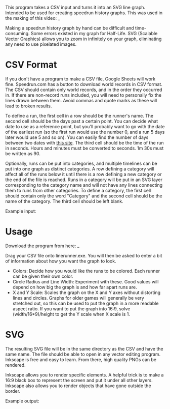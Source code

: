 This program takes a CSV input and turns it into an SVG line graph. Intended to be used for creating speedrun history graphs. This was used in the making of this video: _

Making a speedrun history graph by hand can be difficult and time-consuming. Some errors existed in my graph for Half-Life. SVG (Scalable Vector Graphics) allows you to zoom in infinitely on your graph, eliminating any need to use pixelated images.

# CSV Format
If you don't have a program to make a CSV file, Google Sheets will work fine. Speedrun.com has a button to download world records in CSV format. The CSV should contain only world records, and in the order they occurred in. If there are non-record runs included, you will need to personally fix the lines drawn between them. Avoid commas and quote marks as these will lead to broken results.

To define a run, the first cell in a row should be the runner's name. The second cell should be the days past a certain point. You can decide what date to use as a reference point, but you'll probably want to go with the date of the earliest run (so the first run would use the number 0, and a run 5 days later would use 5 and so on). You can easily find the number of days between two dates with [this site](https://www.timeanddate.com/date/durationresult.html). The third cell should be the time of the run in seconds. Hours and minutes must be converted to seconds. 1m 30s must be written as 90.

Optionally, runs can be put into categories, and multiple timelines can be put into one graph as distinct categories. A row defining a category will affect all of the runs below it until there is a row defining a new category or the end of the file is reached. Runs in a category will be put in an SVG layer corresponding to the category name and will not have any lines connecting them to runs from other categories. To define a category, the first cell should contain only the word "Category" and the second cell should be the name of the category. The third cell should be left blank.

Example input:

# Usage
Download the program from here: _

Drag your CSV file onto linerunner.exe. You will then be asked to enter a bit of information about how you want the graph to look.

* Colors: Decide how you would like the runs to be colored. Each runner can be given their own color.
* Circle Radius and Line Width: Experiment with these. Good values will depend on how big the graph is and how far apart runs are.
* X and Y Scale: Scales the graph on the X and Y axes without distorting lines and circles. Graphs for older games will generally be very stretched out, so this can be used to put the graph in a more readable aspect ratio. If you want to put the graph into 16:9, solve (width/16*9)/height to get the Y scale when X scale is 1.

# SVG
The resulting SVG file will be in the same directory as the CSV and have the same name. The file should be able to open in any vector editing program. Inkscape is free and easy to learn. From there, high quality PNGs can be rendered.

Inkscape allows you to render specific elements. A helpful trick is to make a 16:9 black box to represent the screen and put it under all other layers. Inkscape also allows you to render objects that have gone outside the border.

Example output: